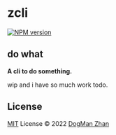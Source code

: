 # zcli

[![NPM version](https://img.shields.io/npm/v/zcli?color=a1b858&label=)](https://www.npmjs.com/package/zcli)

## do what

**A cli to do something.**

wip and i have so much work todo.

## License

[MIT](./LICENSE) License © 2022 [DogMan Zhan](https://github.com/dmZhan)
